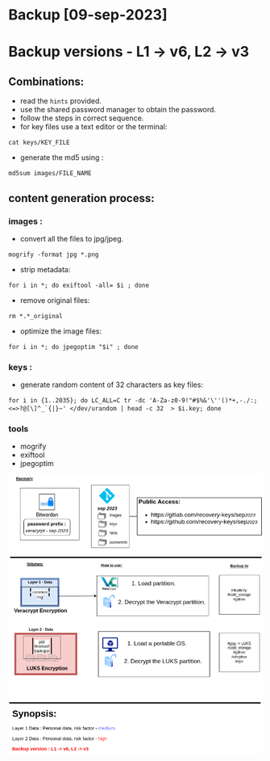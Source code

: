 # Backup [09-sep-2023]
# Backup versions - L1 -> v6, L2 -> v3

## Combinations:
- read the `hints` provided.
- use the shared password manager to obtain the password.
- follow the steps in correct sequence.
- for key files use a text editor or the terminal:
```
cat keys/KEY_FILE
```
- generate the md5 using : 
```
md5sum images/FILE_NAME
```

## content generation process:

### images : 

- convert all the files to jpg/jpeg.
```
mogrify -format jpg *.png
```
- strip metadata:
``` 
for i in *; do exiftool -all= $i ; done
```
- remove original files:
```
rm *.*_original
```
- optimize the image files:
```
for i in *; do jpegoptim "$i" ; done
```

### keys :
- generate random content of 32 characters as key files:
```
for i in {1..2035}; do LC_ALL=C tr -dc 'A-Za-z0-9!"#$%&'\''()*+,-./:;<=>?@[\]^_`{|}~' </dev/urandom | head -c 32  > $i.key; done
```

### tools
- mogrify
- exiftool
- jpegoptim

![alt text](https://raw.githubusercontent.com/recovery-keys/sep2023/master/sep-2033_flow.drawio.png)